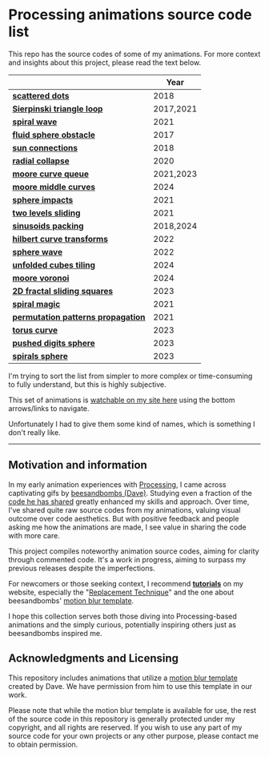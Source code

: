 # Processing animations source code list

This repo has the source codes of some of my animations. For more context and insights about this project, please read the text below.


|   | Year |
|-----------------|------|
| [**scattered dots**](https://github.com/Bleuje/processing-animations-code/blob/main/code/scattereddots/)  | 2018 |
| [**Sierpinski triangle loop**](https://github.com/Bleuje/processing-animations-code/blob/main/code/sierpinskiloop/)  | 2017,2021 |
| [**spiral wave**](https://github.com/Bleuje/processing-animations-code/blob/main/code/spiralwave/)  | 2021 |
| [**fluid sphere obstacle**](https://github.com/Bleuje/processing-animations-code/blob/main/code/fluidsphereobstacle/)  | 2017 |
| [**sun connections**](https://github.com/Bleuje/processing-animations-code/blob/main/code/sunconnections/)  | 2018 |
| [**radial collapse**](https://github.com/Bleuje/processing-animations-code/blob/main/code/radialcollapse/)  | 2020 |
| [**moore curve queue**](https://github.com/Bleuje/processing-animations-code/blob/main/code/moorecurvequeue/)  | 2021,2023 |
| [**moore middle curves**](https://github.com/Bleuje/processing-animations-code/blob/main/code/mooremiddlecurves/)  | 2024 |
| [**sphere impacts**](https://github.com/Bleuje/processing-animations-code/blob/main/code/sphereimpacts/)  | 2021 |
| [**two levels sliding**](https://github.com/Bleuje/processing-animations-code/blob/main/code/twolevelssliding/)  | 2021 |
| [**sinusoids packing**](https://github.com/Bleuje/processing-animations-code/blob/main/code/sinusoidspacking/)  | 2018,2024 |
| [**hilbert curve transforms**](https://github.com/Bleuje/processing-animations-code/blob/main/code/hilbertcurvetransforms/)  | 2022 |
| [**sphere wave**](https://github.com/Bleuje/processing-animations-code/blob/main/code/spherewave/)  | 2022 |
| [**unfolded cubes tiling**](https://github.com/Bleuje/processing-animations-code/tree/main/code/unfoldedcubestiling) | 2024 |
| [**moore voronoi**](https://github.com/Bleuje/processing-animations-code/tree/main/code/moorevoronoi) | 2024 |
| [**2D fractal sliding squares**](https://github.com/Bleuje/processing-animations-code/blob/main/code/fractalsliding2d/)  | 2023 |
| [**spiral magic**](https://github.com/Bleuje/processing-animations-code/blob/main/code/spiralmagic/)  | 2021 |
| [**permutation patterns propagation**](https://github.com/Bleuje/processing-animations-code/blob/main/code/permutationpatternspropagation/)  | 2021 |
| [**torus curve**](https://github.com/Bleuje/processing-animations-code/blob/main/code/toruscurve/)  | 2023 |
| [**pushed digits sphere**](https://github.com/Bleuje/processing-animations-code/blob/main/code/pusheddigitssphere/)  | 2023 |
| [**spirals sphere**](https://github.com/Bleuje/processing-animations-code/blob/main/code/spiralssphere/)  | 2023 |


I'm trying to sort the list from simpler to more complex or time-consuming to fully understand, but this is highly subjective.

This set of animations is [watchable on my site here](https://bleuje.com/gifanimationsite/single/spiralssphere/) using the bottom arrows/links to navigate.

Unfortunately I had to give them some kind of names, which is something I don't really like.

---

## Motivation and information

In my early animation experiences with [Processing](https://processing.org/), I came across captivating gifs by [beesandbombs (Dave)](https://beesandbombs.com/). Studying even a fraction of the [code he has shared](https://gist.github.com/beesandbombs) greatly enhanced my skills and approach. Over time, I've shared quite raw source codes from my animations, valuing visual outcome over code aesthetics. But with positive feedback and people asking me how the animations are made, I see value in sharing the code with more care.

This project compiles noteworthy animation source codes, aiming for clarity through commented code. It's a work in progress, aiming to surpass my previous releases despite the imperfections.

For newcomers or those seeking context, I recommend [**tutorials**](https://bleuje.com/tutorials/) on my website, especially the "[Replacement Technique](https://bleuje.com/tutorial4/)" and the one about beesandbombs' [motion blur template](https://bleuje.com/tutorial6/).

I hope this collection serves both those diving into Processing-based animations and the simply curious, potentially inspiring others just as beesandbombs inspired me.

## Acknowledgments and Licensing

This repository includes animations that utilize a [motion blur template](https://bleuje.com/tutorial6/) created by Dave. We have permission from him to use this template in our work.

Please note that while the motion blur template is available for use, the rest of the source code in this repository is generally protected under my copyright, and all rights are reserved. If you wish to use any part of my source code for your own projects or any other purpose, please contact me to obtain permission.

